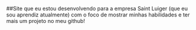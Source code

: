 ##Site que eu estou desenvolvendo para a empresa Saint Luiger (que eu sou aprendiz atualmente) com o foco de mostrar minhas habilidades e ter mais um projeto no meu github!
